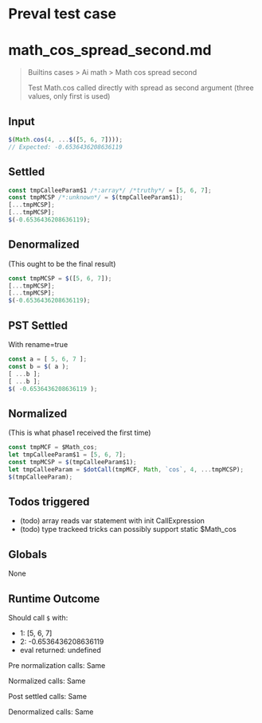 # Preval test case

# math_cos_spread_second.md

> Builtins cases > Ai math > Math cos spread second
>
> Test Math.cos called directly with spread as second argument (three values, only first is used)

## Input

`````js filename=intro
$(Math.cos(4, ...$([5, 6, 7])));
// Expected: -0.6536436208636119
`````


## Settled


`````js filename=intro
const tmpCalleeParam$1 /*:array*/ /*truthy*/ = [5, 6, 7];
const tmpMCSP /*:unknown*/ = $(tmpCalleeParam$1);
[...tmpMCSP];
[...tmpMCSP];
$(-0.6536436208636119);
`````


## Denormalized
(This ought to be the final result)

`````js filename=intro
const tmpMCSP = $([5, 6, 7]);
[...tmpMCSP];
[...tmpMCSP];
$(-0.6536436208636119);
`````


## PST Settled
With rename=true

`````js filename=intro
const a = [ 5, 6, 7 ];
const b = $( a );
[ ...b ];
[ ...b ];
$( -0.6536436208636119 );
`````


## Normalized
(This is what phase1 received the first time)

`````js filename=intro
const tmpMCF = $Math_cos;
let tmpCalleeParam$1 = [5, 6, 7];
const tmpMCSP = $(tmpCalleeParam$1);
let tmpCalleeParam = $dotCall(tmpMCF, Math, `cos`, 4, ...tmpMCSP);
$(tmpCalleeParam);
`````


## Todos triggered


- (todo) array reads var statement with init CallExpression
- (todo) type trackeed tricks can possibly support static $Math_cos


## Globals


None


## Runtime Outcome


Should call `$` with:
 - 1: [5, 6, 7]
 - 2: -0.6536436208636119
 - eval returned: undefined

Pre normalization calls: Same

Normalized calls: Same

Post settled calls: Same

Denormalized calls: Same
